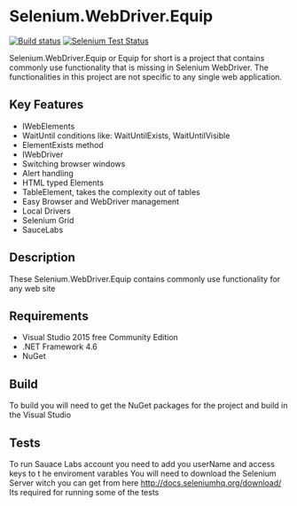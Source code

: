 Selenium.WebDriver.Equip
==================

[![Build status](https://ci.appveyor.com/api/projects/status/5ll4qq8v24c6cvjh)](https://ci.appveyor.com/project/rcasady616/seleniumextensions) [![Selenium Test Status](https://saucelabs.com/browser-matrix/richardcasady.svg)](https://saucelabs.com/u/richardcasady)

Selenium.WebDriver.Equip or Equip for short is a project that contains commonly use functionality that is missing in Selenium WebDriver. The functionalities in this project are not specific to any single web application. 

## Key Features ##
* IWebElements 
 * WaitUntil conditions like: WaitUntilExists, WaitUntilVisible
 * ElementExists method 
* IWebDriver 
 * Switching browser windows
 * Alert handling 
* HTML typed Elements
 * TableElement, takes the complexity out of tables
* Easy Browser and WebDriver management
 * Local Drivers
 * Selenium Grid
 * SauceLabs 

## Description ##
These Selenium.WebDriver.Equip contains commonly use functionality for any web site 

## Requirements ##
* Visual Studio 2015 free Community Edition 
* .NET Framework 4.6
* NuGet

## Build ##
To build you will need to get the NuGet packages for the project and build in the Visual Studio

## Tests ##
To run Sauace Labs account you need to add you userName and access keys to t he enviroment varables 
You will need to download the Selenium Server witch you can get from here http://docs.seleniumhq.org/download/ Its required for running some of the tests
